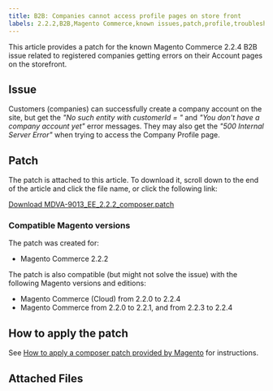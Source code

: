```yaml
---
title: B2B: Companies cannot access profile pages on store front
labels: 2.2.2,B2B,Magento Commerce,known issues,patch,profile,troubleshooting
---
```


This article provides a patch for the known Magento Commerce 2.2.4 B2B issue related to registered companies getting errors on their Account pages on the storefront.

## Issue

Customers (companies) can successfully create a company account on the site, but get the *"No such entity with customerId = "* and *"You don't have a company account yet"* error messages. They may also get the *"500 Internal Server Error"* when trying to access the Company Profile page.

## Patch

The patch is attached to this article. To download it, scroll down to the end of the article and click the file name, or click the following link:

 [Download MDVA-9013\_EE\_2.2.2\_composer.patch](https://support.magento.com/hc/en-us/article_attachments/360025147472/MDVA-9013_EE_2.2.2_composer.patch) 

### Compatible Magento versions

The patch was created for:

* Magento Commerce 2.2.2

The patch is also compatible (but might not solve the issue) with the following Magento versions and editions:

* Magento Commerce (Cloud) from 2.2.0 to 2.2.4
* Magento Commerce from 2.2.0 to 2.2.1, and from 2.2.3 to 2.2.4

## How to apply the patch

See [How to apply a composer patch provided by Magento](https://support.magento.com/hc/en-us/articles/360028367731) for instructions.

## Attached Files
